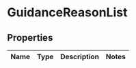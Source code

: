 # GuidanceReasonList

## Properties
Name | Type | Description | Notes
------------ | ------------- | ------------- | -------------
